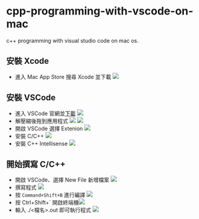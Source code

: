 # cpp-programming-with-vscode-on-mac
c++ programming with visual studio code on mac os.

## 安裝 Xcode
- 進入 Mac App Store 搜尋 Xcode 並下載
![](https://i.imgur.com/grP8mV9.png)

## 安裝 VSCode
- 進入 VSCode 官網並[下載](https://code.visualstudio.com/)
![](https://i.imgur.com/qbd2nzf.png)
- 解壓縮後拖到應用程式
![](https://i.imgur.com/vJeMfL0.png)
![](https://i.imgur.com/g2SveMo.png)
- 開啟 VSCode 選擇 Extenion
![](https://i.imgur.com/Ir10vqt.png)
- 安裝 C/C++
![](https://i.imgur.com/prHJqKL.png)
- 安裝 C++ Intellisense
![](https://i.imgur.com/fNKsQ4Z.png)

## 開始撰寫 C/C++
- 開啟 VSCode、選擇 New File 新增檔案
![](https://i.imgur.com/pni5640.png)
- 撰寫程式
![](https://i.imgur.com/Hx3ML7I.png)
- 按 `Command+Shift+B` 進行編譯
![](https://i.imgur.com/8IaU5NQ.png)
- 按 Ctrl+Shift+\` 開啟終端機![](https://i.imgur.com/L2BZXCd.png)
- 輸入 ./<檔名>.out 即可執行程式
![](https://i.imgur.com/sAQ9tlc.png)
